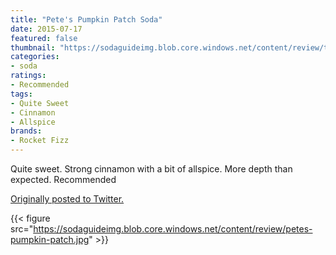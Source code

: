 ```yaml
---
title: "Pete's Pumpkin Patch Soda"
date: 2015-07-17
featured: false
thumbnail: "https://sodaguideimg.blob.core.windows.net/content/review/thumbs/petes-pumpkin-patch.jpg"
categories:
- soda
ratings:
- Recommended
tags:
- Quite Sweet
- Cinnamon
- Allspice
brands:
- Rocket Fizz
---
```


Quite sweet. Strong cinnamon with a bit of allspice. More depth than expected. Recommended

[Originally posted to Twitter.](https://twitter.com/Cavorter/status/622099156320923648)

{{< figure src="https://sodaguideimg.blob.core.windows.net/content/review/petes-pumpkin-patch.jpg" >}}
